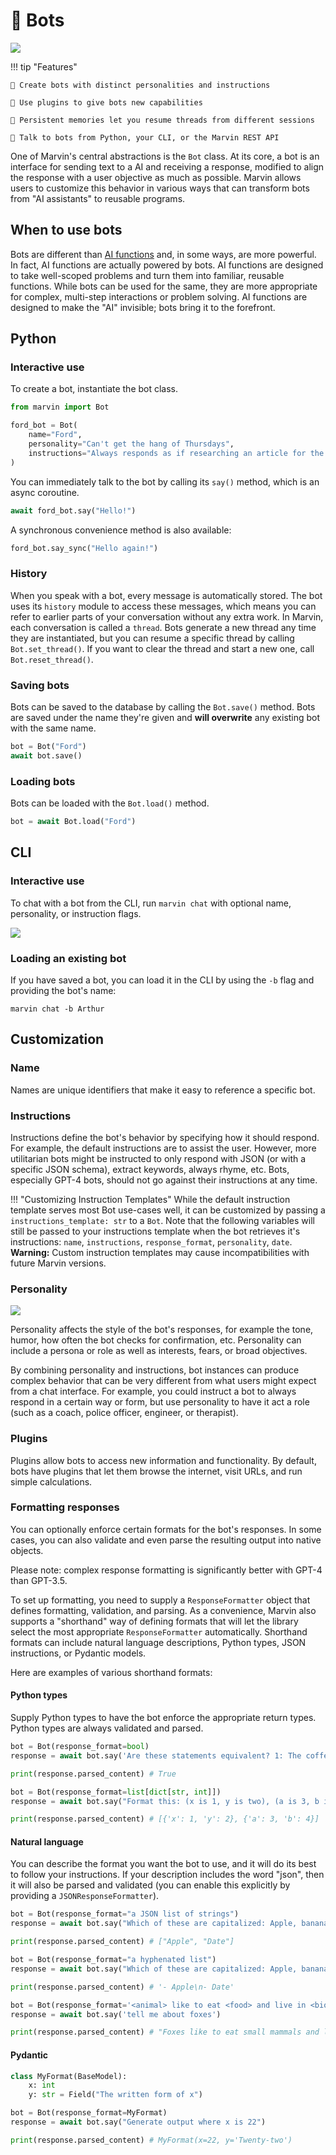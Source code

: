 # 🤖 Bots

![](../../img/heroes/bot_star_wars_hero.png)

!!! tip "Features"
    
    🤖 Create bots with distinct personalities and instructions

    🔌 Use plugins to give bots new capabilities

    💬 Persistent memories let you resume threads from different sessions

    📡 Talk to bots from Python, your CLI, or the Marvin REST API

One of Marvin's central abstractions is the `Bot` class. At its core, a bot is an interface for sending text to a AI and receiving a response, modified to align the response with a user objective as much as possible. Marvin allows users to customize this behavior in various ways that can transform bots from "AI assistants" to reusable programs.

## When to use bots

Bots are different than [AI functions](ai_functions.md) and, in some ways, are more powerful. In fact, AI functions are actually powered by bots. AI functions are designed to take well-scoped problems and turn them into familiar, reusable functions. While bots can be used for the same, they are more appropriate for complex, multi-step interactions or problem solving. AI functions are designed to make the "AI" invisible; bots bring it to the forefront.

## Python

### Interactive use
To create a bot, instantiate the bot class. 
```python
from marvin import Bot

ford_bot = Bot(
    name="Ford", 
    personality="Can't get the hang of Thursdays", 
    instructions="Always responds as if researching an article for the Hitchhiker's Guide to the Galaxy"
)
```

You can immediately talk to the bot by calling its `say()` method, which is an async coroutine.

```python
await ford_bot.say("Hello!")
```

A synchronous convenience method is also available: 
```python
ford_bot.say_sync("Hello again!")
``` 

### History
When you speak with a bot, every message is automatically stored. The bot uses its `history` module to access these messages, which means you can refer to earlier parts of your conversation without any extra work. In Marvin, each conversation is called a `thread`. Bots generate a new thread any time they are instantiated, but you can resume a specific thread by calling `Bot.set_thread()`. If you want to clear the thread and start a new one, call `Bot.reset_thread()`. 
### Saving bots

Bots can be saved to the database by calling the `Bot.save()` method. Bots are saved under the name they're given and **will overwrite** any existing bot with the same name.

```python
bot = Bot("Ford")
await bot.save()
```

### Loading bots

Bots can be loaded with the `Bot.load()` method.

```python
bot = await Bot.load("Ford")
```

## CLI

### Interactive use

To chat with a bot from the CLI, run `marvin chat` with optional name, personality, or instruction flags.

![](../../img/marvin_chat.png)

### Loading an existing bot

If you have saved a bot, you can load it in the CLI by using the `-b` flag and providing the bot's name:

```shell
marvin chat -b Arthur
```
## Customization 
### Name
Names are unique identifiers that make it easy to reference a specific bot.

### Instructions
Instructions define the bot's behavior by specifying how it should respond. For example, the default instructions are to assist the user. However, more utilitarian bots might be instructed to only respond with JSON (or with a specific JSON schema), extract keywords, always rhyme, etc. Bots, especially GPT-4 bots, should not go against their instructions at any time.

!!! "Customizing Instruction Templates"
    While the default instruction template serves most Bot use-cases well, it can be customized by passing a `instructions_template: str` to a `Bot`. Note that
    the following variables will still be passed to your instructions template when the bot retrieves it's instructions: `name`, `instructions`, `response_format`, 
    `personality`, `date`. **Warning:** Custom instruction templates may cause incompatibilities with future Marvin versions.

### Personality

![](../../img/heroes/it_hates_me_hero.png)

Personality affects the style of the bot's responses, for example the tone, humor, how often the bot checks for confirmation, etc. Personality can include a persona or role as well as interests, fears, or broad objectives. 

By combining personality and instructions, bot instances can produce complex behavior that can be very different from what users might expect from a chat interface. For example, you could instruct a bot to always respond in a certain way or form, but use personality to have it act a role (such as a coach, police officer, engineer, or therapist).

### Plugins
Plugins allow bots to access new information and functionality. By default, bots have plugins that let them browse the internet, visit URLs, and run simple calculations.

### Formatting responses

You can optionally enforce certain formats for the bot's responses. In some cases, you can also validate and even parse the resulting output into native objects.

Please note: complex response formatting is significantly better with GPT-4 than GPT-3.5.

To set up formatting, you need to supply a `ResponseFormatter` object that defines formatting, validation, and parsing. As a convenience, Marvin also supports a "shorthand" way of defining formats that will let the library select the most appropriate `ResponseFormatter` automatically. Shorthand formats can include natural language descriptions, Python types, JSON instructions, or Pydantic models. 

Here are examples of various shorthand formats:

#### Python types

Supply Python types to have the bot enforce the appropriate return types. Python types are always validated and parsed.

```python
bot = Bot(response_format=bool)
response = await bot.say('Are these statements equivalent? 1: The coffee is hot. 2: The coffee is scalding.')

print(response.parsed_content) # True
```

```python
bot = Bot(response_format=list[dict[str, int]])
response = await bot.say("Format this: (x is 1, y is two), (a is 3, b is 4)")

print(response.parsed_content) # [{'x': 1, 'y': 2}, {'a': 3, 'b': 4}]
```

#### Natural language

You can describe the format you want the bot to use, and it will do its best to follow your instructions. If your description includes the word "json", then it will also be parsed and validated (you can enable this explicitly by providing a `JSONResponseFormatter`).

```python
bot = Bot(response_format="a JSON list of strings")
response = await bot.say("Which of these are capitalized: Apple, banana, cherry, Date, elephant")

print(response.parsed_content) # ["Apple", "Date"]
```

```python
bot = Bot(response_format="a hyphenated list")
response = await bot.say("Which of these are capitalized: Apple, banana, cherry, Date, elephant")

print(response.parsed_content) # '- Apple\n- Date'
```

```python
bot = Bot(response_format='<animal> like to eat <food> and live in <biome>')
response = await bot.say('tell me about foxes')

print(response.parsed_content) # "Foxes like to eat small mammals and live in forests."
```

#### Pydantic

```python
class MyFormat(BaseModel):
    x: int
    y: str = Field("The written form of x")

bot = Bot(response_format=MyFormat)
response = await bot.say("Generate output where x is 22")

print(response.parsed_content) # MyFormat(x=22, y='Twenty-two')
```
